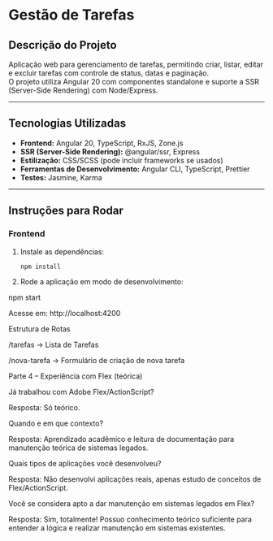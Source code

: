 # Gestão de Tarefas

## Descrição do Projeto
Aplicação web para gerenciamento de tarefas, permitindo criar, listar, editar e excluir tarefas com controle de status, datas e paginação.  
O projeto utiliza Angular 20 com componentes standalone e suporte a SSR (Server-Side Rendering) com Node/Express.

---

## Tecnologias Utilizadas

- **Frontend:** Angular 20, TypeScript, RxJS, Zone.js  
- **SSR (Server-Side Rendering):** @angular/ssr, Express  
- **Estilização:** CSS/SCSS (pode incluir frameworks se usados)  
- **Ferramentas de Desenvolvimento:** Angular CLI, TypeScript, Prettier  
- **Testes:** Jasmine, Karma  

---

## Instruções para Rodar

### Frontend

1. Instale as dependências:
   ```bash
   npm install

2. Rode a aplicação em modo de desenvolvimento:

npm start

Acesse em: http://localhost:4200

Estrutura de Rotas

/tarefas → Lista de Tarefas

/nova-tarefa → Formulário de criação de nova tarefa


Parte 4 – Experiência com Flex (teórica)

Já trabalhou com Adobe Flex/ActionScript?

Resposta: Só teórico.

Quando e em que contexto?

Resposta: Aprendizado acadêmico e leitura de documentação para manutenção teórica de sistemas legados.

Quais tipos de aplicações você desenvolveu?

Resposta: Não desenvolvi aplicações reais, apenas estudo de conceitos de Flex/ActionScript.

Você se considera apto a dar manutenção em sistemas legados em Flex?

Resposta: Sim, totalmente! Possuo conhecimento teórico suficiente para entender a lógica e realizar manutenção em sistemas existentes.

